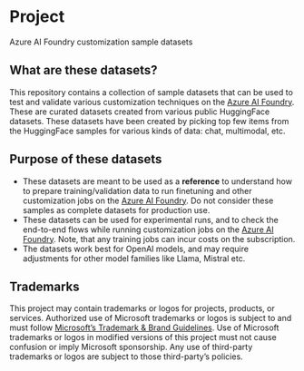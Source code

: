 # Project

Azure AI Foundry customization sample datasets

## What are these datasets?

This repository contains a collection of sample datasets that can be used to test and validate various customization techniques on the [Azure AI Foundry](http://ai.azure.com/). These are curated datasets created from various public HuggingFace datasets. These datasets have been created by picking top few items from the HuggingFace samples for various kinds of data: chat, multimodal, etc.

## Purpose of these datasets

- These datasets are meant to be used as a **reference** to understand how to prepare training/validation data to run finetuning and other customization jobs on the [Azure AI Foundry](http://ai.azure.com/). Do not consider these samples as complete datasets for production use.
- These datasets can be used for experimental runs, and to check the end-to-end flows while running customization jobs on the [Azure AI Foundry](http://ai.azure.com/). Note, that any training jobs can incur costs on the subscription.
- The datasets work best for OpenAI models, and may require adjustments for other model families like Llama, Mistral etc.

## Trademarks

This project may contain trademarks or logos for projects, products, or services. Authorized use of Microsoft trademarks or logos is subject to and must follow [Microsoft’s Trademark & Brand Guidelines](https://www.microsoft.com/en-us/legal/intellectualproperty/trademarks/usage/general). Use of Microsoft trademarks or logos in modified versions of this project must not cause confusion or imply Microsoft sponsorship. Any use of third-party trademarks or logos are subject to those third-party’s policies.
